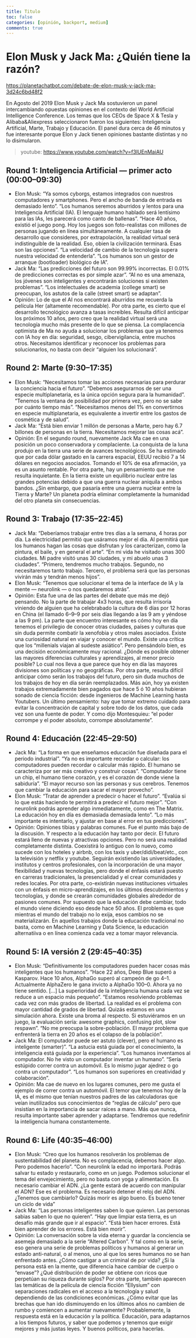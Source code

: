 ```yaml
---
title: Titulo 
toc: false
categories: [opinión, backport, medium]
comments: true
---
```

# Elon Musk y Jack Ma: ¿Quién tiene la razón?

https://planetachatbot.com/debate-de-elon-musk-y-jack-ma-3d24c6bd48f2

En Agosto del 2019 Elon Musk y Jack Ma sostuvieron un panel intercambiando opuestas opiniones en el contexto del World Artificial Intelligence Conference. Los temas que los CEOs de Space X & Tesla y Alibaba&Aliexpress seleccionaron fueron los siguientes: Inteligencia Artificial, Marte, Trabajo y Educación. El panel dura cerca de 46 minutos y fue interesante porque Elon y Jack tienen opiniones bastante distintas y no lo disimularon.

> youtube: https://www.youtube.com/watch?v=f3lUEnMaiAU

## Round 1: Inteligencia Artificial — primer acto (00:00–09:30)
* Elon Musk: “Ya somos cyborgs, estamos integrados con nuestros computadores y smartphones. Pero el ancho de banda de entrada es demasiado lento”. “Los humanos seremos aburridos y lentos para una Inteligencia Artificial (IA). El lenguaje humano hablado será lentísimo para las IAs, les parecerá como canto de ballenas”. “Hace 40 años, existió el juego pong. Hoy los juegos son foto-realistas con millones de personas jugando en línea simultáneamente. A cualquier tasa de desarrollo que consideres, por extrapolación, la realidad virtual será indistinguible de la realidad. Eso, obien la civilización terminará. Esas son las opciones”. “La velocidad de cambio de la tecnología supera nuestra velocidad de entenderla”. “Los humanos son un gestor de arranque (bootloader) biológico de IA”.
* Jack Ma: “Las predicciones del futuro son 99.99% incorrectas. El 0.01% de predicciones correctas es por simple azar”. “AI no es una amenaza, los jóvenes son inteligentes y encontrarán soluciones si existen problemas”. “Los intelectuales de academia (college smart) se preocupan, los astutos de la calle (street smart) se adaptan”.
* Opinión: Lo de que el AI nos encontrará aburridos me recuerda la película Her (altamente recomendable). Por otra parte, es cierto que el desarrollo tecnológico avanza a tasas increíbles. Resulta difícil anticipar los próximos 10 años, pero creo que la realidad virtual será una tecnología mucho más presente de lo que se piensa. La complacencia optimista de Ma no ayuda a solucionar los problemas que ya tenemos con IA hoy en día: seguridad, sesgo, cibervigilancia, entre muchos otros. Necesitamos identificar y reconocer los problemas para solucionarlos, no basta con decir “alguien los solucionará”.

## Round 2: Marte (9:30–17:35)
* Elon Musk: “Necesitamos tomar las acciones necesarias para perdurar la conciencia hacia el futuro”. “Debemos asegurarnos de ser una especie multiplanetaria, es la única opción segura para la humanidad”. “Tenemos la ventana de posibilidad por primera vez, pero no se sabe por cuánto tiempo más”. “Necesitamos menos del 1% en convertirnos en especie multiplanetaria, es equivalente a invertir entre los gastos de cosmética y de salud”.
* Jack Ma: “Está bien enviar 1 millón de personas a Marte, pero hay 6.7 billones de personas en la tierra. Necesitamos mejorar las cosas acá”.
* Opinión: En el segundo round, nuevamente Jack Ma cae en una posición un poco conservadora y complaciente. La conquista de la luna produjo en la tierra una serie de avances tecnológicos. Se ha estimado que por cada dólar gastado en la carrera espacial, EEUU recibió 7 a 14 dólares en negocios asociados. Tomando el 10% de esa afirmación, ya es un asunto rentable. Por otra parte, hay un pensamiento que me resulta inquietante. En la tierra existe un equilibrio nuclear entre las grandes potencias debido a que una guerra nuclear aniquila a ambos bandos. ¿Sin embargo, que pasaría entre una guerra nuclear entre la Tierra y Marte? Un planeta podría eliminar completamente la humanidad del otro planeta sin consecuencias.

## Round 3: Trabajo (17:35–22:45)
* Jack Ma: “Deberíamos trabajar entre tres días a la semana, 4 horas por día. La electricidad permitió que usáramos mejor el día. AI permitirá que los humanos hagan las cosas que disfrutan y los caracterizan, como la pintura, el baile, y en general el arte”. “En mi vida he visitado unas 300 ciudades. Mi padre visitó unas 30 ciudades, y mi abuelo unas 3 ciudades”. “Primero, tendremos mucho trabajos. Segundo, no necesitaremos tanto trabajo. Tercero, el problema será que las personas vivirán más y tendrán menos hijos”.
* Elon Musk: “Tenemos que solucionar el tema de la interface de IA y la mente — neurolink — o nos quedaremos atrás”.
* Opinión: Esta fue una de las partes del debate que más me dejó pensando. No la parte de trabajar 4x3 horas, que resulta irrisoria viniendo de alguien que ha celebrabado la cultura de 6 días por 12 horas en China (el llamado 6–9–9 por seis días llegando a las 9 am y yéndose a las 9 pm). La parte que encuentro interesante es cómo hoy en día tenemos el privilegio de conocer otras ciudades, países y culturas que sin duda permite combatir la xenofobia y otros males asociados. Existe una curiosidad natural en viajar y conocer el mundo. Existe una crítica que los “millenials viajan al sudeste asiático”. Pero pensándolo bien, es una decisión económicamente muy racional. ¿Dónde es posible obtener las mayores diferencias culturales y aprendizajes, al menor precio posible? Lo cual nos lleva a que parece que hoy en día las mayores divisiones son políticas y no geográficas. Por otra parte, resulta difícil anticipar cómo serán los trabajos del futuro, pero sin duda muchos de los trabajos de hoy en día serán reemplazados. Más aún, hoy ya existen trabajos extremadamente bien pagados que hace 5 ó 10 años hubieran sonado de ciencia ficción: desde ingenieros de Machine Learning hasta Youtubers. Un último pensamiento: hay que tomar extremo cuidado para evitar la concentración de capital y sobre todo de los datos, que cada vez son una fuente de poder. Y como dijo Montesquieu: “el poder corrompe y el poder absoluto, corrompe absolutamente”.

## Round 4: Educación (22:45–29:50)
* Jack Ma: “La forma en que enseñamos educación fue diseñada para el periodo industrial”. “Ya no es importante recordar o calcular: los computadores pueden recordar o calcular más rápido. El humano se caracteriza por ser más creativo y construir cosas”. “Computador tiene un chip, el humano tiene corazón, y es el corazón de donde viene la sabiduría”. “El mayor recurso son las personas y sus cerebros. Tenemos que cambiar la educación para sacar el mayor provecho”.
* Elon Musk: “Tratar de aprender a predecir o hacer el futuro”. “Evalúa si lo que estás haciendo te permitirá a predecir el futuro mejor”. “Con neurolink podrás aprender algo inmediatamente, como en The Matrix. La educación hoy en día es demasiada demasiada lento”. “Lo más importante es intentarlo, y ajustar en base al error en tus predicciones”.
* Opinión: Opiniones tibias y palabras comunes. Fue el punto más bajo de la discusión. Y respecto a la educación hay tanto por decir. El futuro estará lleno de nuevas y atractivas opciones. Pero no será una realidad completamente distinta. Coexistirá lo antiguo con lo nuevo, como sucede con los hoteles y airbnb, con los taxis y uber/didi/beat/etc., con la televisión y netflix y youtube. Seguirán existiendo las universidades, institutos y centros profesionales, con la incorporación de una mayor flexibilidad y nuevas tecnologías, pero donde el énfasis estará puesto en carreras tradicionales, la presencialidad y el crear comunidades y redes locales. Por otra parte, co-existirán nuevas instituciones virtuales con un énfasis en micro-aprendizajes, en los últimos descubrimientos y tecnologías, y donde se crearán comunidades globales alrededor de pasiones comunes. Por supuesto que la educación debe cambiar, todo el mundo viene diciendo eso desde hace 50 años. El problema es que mientras el mundo del trabajo no lo exija, esos cambios no se materializarán. En aquellos trabajos donde la educación tradicional no basta, como en Machine Learning y Data Science, la educación alternatiiva o en línea comienza cada vez a tomar mayor relevancia.

## Round 5: IA versión 2 (29:45–40:35)
* Elon Musk: “Definitivamente los computadores pueden hacer cosas más inteligentes que los humanos”. “Hace 22 años, Deep Blue superó a Kasparov. Hace 10 años, AlphaGo superó al campeón de go 4–1. Actualmente AlphaZero le gana invicto a AlphaGo 100–0. Ahora ya no tiene sentido. […] La superioridad de la inteligencia humana cada vez se reduce a un espacio más pequeño”. “Estamos resolviendo problemas cada vez con más grados de libertad. La realidad es el problema con mayor cantidad de grados de libertad. Quizás estamos en una simulación ahora. Existe una broma al respecto. Si estuviéramos en un juego, la evaluación sería: awesome graphics, confusing plot, slow respawn”. “No me preocupa la sobre-población. El mayor problema que enfrenterá la tierra en 20 años es el colapso de la población”.
* Jack Ma: El computador puede ser astuto (clever), pero el humano es inteligente (smarter)”. “La astucia está guiada por el conocimiento, la inteligencia está guiada por la experiencia”. “Los humanos inventamos al computador. No he visto un computador inventar un humano”. “Sería estúpido correr contra un automóvil. Es lo mismo jugar ajedrez o go contra un computador”. “Los humanos son superiores en creatividad y colaboración”.
* Opinión: Ma cae de nuevo en los lugares comunes, pero me gusta el ejemplo de correr contra un automóvil. El temor que tenemos hoy de la IA, es el mismo que tenían nuestros padres de las calculadoras que veían inutilizados sus conocimientos de “reglas de cálculo” pero que insistían en la importancia de sacar raíces a mano. Más que nunca, resulta importante saber aprender y adaptarse. Tendremos que redefinir la inteligencia humana constantemente.

## Round 6: Life (40:35–46:00)
* Elon Musk: “Creo que los humanos resolverán los problemas de sustentabilidad del planeta. No es complacencia, debemos hacer algo. Pero podemos hacerlo”. “Con neurolink la edad no importará. Podrás salvar tu estado y restaurarlo, como en un juego. Podemos solucionar el tema del envejecimiento, pero no basta con yoga y alimentación. Es necesario cambiar el ADN. ¿La gente estará de acuerdo con manipular el ADN? Ese es el problema. Es necesario detener el reloj del ADN. ¿Tenemos que cambiarlo? Quizás morir es algo bueno. Es bueno tener un ciclo de vida”
* Jack Ma: “Las personas inteligentes saben lo que quieren. Las personas sabias saben lo que no quieren”. “Hay que limpiar esta tierra, es un desafío más grande que ir al espacio”. “Está bien hacer errores. Está bien aprender de los errores. Está bien morir”.
* Opinión: La conversación sobre la vida eterna y guardar la conciencia se asemeja demasiado a la serie “Altered Carbon”. Y tal como en la serie, eso genera una serie de problemas políticos y humanos al generar un estado anti-natural, o al menos, uno al que los seres humanos no se han enfrentado antes. ¿Cómo castigar a un criminal de por vida? ¿Si la persona está en la mente, que diferencia hace cambiar de cuerpo o “envase”? ¿Qué distribución de poder se obtiene con ricos que perpetúan su riqueza durante siglos? Por otra parte, también aparecen las temáticas de la película de ciencia ficción “Ellysium” con separaciones radicales en el acceso a la tecnología y salud dependiendo de las condiciones económicas. ¿Cómo evitar que las brechas que han ido disminuyendo en los últimos años no cambien de rumbo y comiencen a aumentar nuevamente? Probablemente, la respuesta está en la educación y la política. Educación, para adaptarnos a los tiempos futuros, y saber que podemos y tenemos que exigir mejores y más justas leyes. Y buenos políticos, para hacerlas.